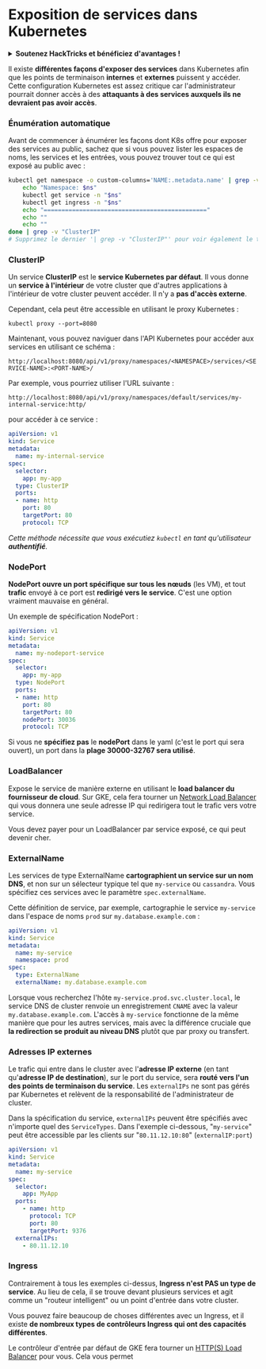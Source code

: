 # Exposition de services dans Kubernetes

<details>

<summary><strong>Soutenez HackTricks et bénéficiez d'avantages !</strong></summary>

* Si vous souhaitez voir votre **entreprise annoncée dans HackTricks** ou si vous souhaitez accéder à la **dernière version de PEASS ou télécharger HackTricks en PDF**, consultez les [**PLANS D'ABONNEMENT**](https://github.com/sponsors/carlospolop) !
* Obtenez le [**swag officiel PEASS & HackTricks**](https://peass.creator-spring.com)
* Découvrez [**The PEASS Family**](https://opensea.io/collection/the-peass-family), notre collection d'[**NFTs**](https://opensea.io/collection/the-peass-family) exclusifs
* **Rejoignez le** 💬 [**groupe Discord**](https://discord.gg/hRep4RUj7f) ou le [**groupe Telegram**](https://t.me/peass) ou **suivez** moi sur **Twitter** 🐦 [**@carlospolopm**](https://twitter.com/carlospolopm).
* **Partagez vos astuces de piratage en soumettant des PR aux** [**HackTricks**](https://github.com/carlospolop/hacktricks) et [**HackTricks Cloud**](https://github.com/carlospolop/hacktricks-cloud) **dépôts Github.**

</details>

Il existe **différentes façons d'exposer des services** dans Kubernetes afin que les points de terminaison **internes** et **externes** puissent y accéder. Cette configuration Kubernetes est assez critique car l'administrateur pourrait donner accès à des **attaquants à des services auxquels ils ne devraient pas avoir accès**.

### Énumération automatique

Avant de commencer à énumérer les façons dont K8s offre pour exposer des services au public, sachez que si vous pouvez lister les espaces de noms, les services et les entrées, vous pouvez trouver tout ce qui est exposé au public avec :

```bash
kubectl get namespace -o custom-columns='NAME:.metadata.name' | grep -v NAME | while IFS='' read -r ns; do
    echo "Namespace: $ns"
    kubectl get service -n "$ns"
    kubectl get ingress -n "$ns"
    echo "=============================================="
    echo ""
    echo ""
done | grep -v "ClusterIP"
# Supprimez le dernier '| grep -v "ClusterIP"' pour voir également le type ClusterIP
```

### ClusterIP

Un service **ClusterIP** est le **service Kubernetes par défaut**. Il vous donne un **service à l'intérieur** de votre cluster que d'autres applications à l'intérieur de votre cluster peuvent accéder. Il n'y a **pas d'accès externe**.

Cependant, cela peut être accessible en utilisant le proxy Kubernetes :

```
kubectl proxy --port=8080
```

Maintenant, vous pouvez naviguer dans l'API Kubernetes pour accéder aux services en utilisant ce schéma :

`http://localhost:8080/api/v1/proxy/namespaces/<NAMESPACE>/services/<SERVICE-NAME>:<PORT-NAME>/`

Par exemple, vous pourriez utiliser l'URL suivante :

`http://localhost:8080/api/v1/proxy/namespaces/default/services/my-internal-service:http/`

pour accéder à ce service :

```yaml
apiVersion: v1
kind: Service
metadata:  
  name: my-internal-service
spec:
  selector:    
    app: my-app
  type: ClusterIP
  ports:  
  - name: http
    port: 80
    targetPort: 80
    protocol: TCP
```

_Cette méthode nécessite que vous exécutiez `kubectl` en tant qu'utilisateur **authentifié**._

### NodePort

**NodePort ouvre un port spécifique sur tous les nœuds** (les VM), et tout **trafic** envoyé à ce port est **redirigé vers le service**. C'est une option vraiment mauvaise en général.

Un exemple de spécification NodePort :

```yaml
apiVersion: v1
kind: Service
metadata:  
  name: my-nodeport-service
spec:
  selector:    
    app: my-app
  type: NodePort
  ports:  
  - name: http
    port: 80
    targetPort: 80
    nodePort: 30036
    protocol: TCP
```

Si vous ne **spécifiez pas** le **nodePort** dans le yaml (c'est le port qui sera ouvert), un port dans la **plage 30000-32767 sera utilisé**.

### LoadBalancer <a href="#0d96" id="0d96"></a>

Expose le service de manière externe en utilisant le **load balancer du fournisseur de cloud**. Sur GKE, cela fera tourner un [Network Load Balancer](https://cloud.google.com/compute/docs/load-balancing/network/) qui vous donnera une seule adresse IP qui redirigera tout le trafic vers votre service.

Vous devez payer pour un LoadBalancer par service exposé, ce qui peut devenir cher.

### ExternalName

Les services de type ExternalName **cartographient un service sur un nom DNS**, et non sur un sélecteur typique tel que `my-service` ou `cassandra`. Vous spécifiez ces services avec le paramètre `spec.externalName`.

Cette définition de service, par exemple, cartographie le service `my-service` dans l'espace de noms `prod` sur `my.database.example.com` :

```yaml
apiVersion: v1
kind: Service
metadata:
  name: my-service
  namespace: prod
spec:
  type: ExternalName
  externalName: my.database.example.com
```

Lorsque vous recherchez l'hôte `my-service.prod.svc.cluster.local`, le service DNS de cluster renvoie un enregistrement `CNAME` avec la valeur `my.database.example.com`. L'accès à `my-service` fonctionne de la même manière que pour les autres services, mais avec la différence cruciale que **la redirection se produit au niveau DNS** plutôt que par proxy ou transfert.

### Adresses IP externes <a href="#external-ips" id="external-ips"></a>

Le trafic qui entre dans le cluster avec l'**adresse IP externe** (en tant qu'**adresse IP de destination**), sur le port du service, sera **routé vers l'un des points de terminaison du service**. Les `externalIPs` ne sont pas gérés par Kubernetes et relèvent de la responsabilité de l'administrateur de cluster.

Dans la spécification du service, `externalIPs` peuvent être spécifiés avec n'importe quel des `ServiceTypes`. Dans l'exemple ci-dessous, "`my-service`" peut être accessible par les clients sur "`80.11.12.10:80`" (`externalIP:port`)

```yaml
apiVersion: v1
kind: Service
metadata:
  name: my-service
spec:
  selector:
    app: MyApp
  ports:
    - name: http
      protocol: TCP
      port: 80
      targetPort: 9376
  externalIPs:
    - 80.11.12.10
```

### Ingress

Contrairement à tous les exemples ci-dessus, **Ingress n'est PAS un type de service**. Au lieu de cela, il se trouve devant plusieurs services et agit comme un "routeur intelligent" ou un point d'entrée dans votre cluster.

Vous pouvez faire beaucoup de choses différentes avec un Ingress, et il existe **de nombreux types de contrôleurs Ingress qui ont des capacités différentes**.

Le contrôleur d'entrée par défaut de GKE fera tourner un [HTTP(S) Load Balancer](https://cloud.google.com/compute/docs/load-balancing/http/) pour vous. Cela vous permet
